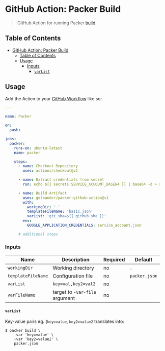 
# GitHub Action: Packer Build

> GitHub Action for running Packer [build](https://www.packer.io/docs/commands/build).

## Table of Contents

- [GitHub Action: Packer Build](#github-action-packer-build)
  - [Table of Contents](#table-of-contents)
  - [Usage](#usage)
    - [Inputs](#inputs)
      - [`varList`](#varlist)

## Usage

Add the Action to your [GitHub Workflow](https://help.github.com/en/actions/configuring-and-managing-workflows/configuring-a-workflow#creating-a-workflow-file) like so:

```yaml
---

name: Packer

on:
  push:

jobs:
  packer:
    runs-on: ubuntu-latest
    name: packer

    steps:
      - name: Checkout Repository
        uses: actions/checkout@v2

      - name: Extract credentials from secret
        run: echo ${{ secrets.SERVICE_ACCOUNT_BASE64 }} | base64 -d > service_account.json

      - name: Build Artifact
        uses: gelbander/packer-github-action@v1
        with:
          workingDir: '.'
          templateFileName: 'basic.json'
          varList: 'git_sha=${{ github.sha }}'
        env:
          GOOGLE_APPLICATION_CREDENTIALS: service_account.json

      # additional steps
```

### Inputs

| Name               | Description                    | Required | Default       |
| ------------------ | ------------------------------ | -------- | ------------- |
| `workingDir`       | Working directory              | no       | `.`           |
| `templateFileName` | Configuration file             | no       | `packer.json` |
| `varList`          | `key=val,key2=val2`            | no       |               |
| `varFileName`      | target to `-var-file` argument | no       |               |

#### `varList`

Key-value pairs eg. (`key=value,key2=value2` translates into:

```
$ packer build \
    -var 'key=value' \
    -var 'key2=value2' \
    packer.json
```